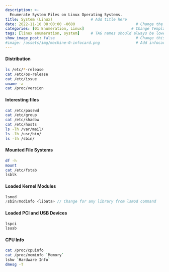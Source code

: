 ```yaml
---
description: >-
  Enumerate System Files on Linux Operating Systems.
title: System (Linux)                 # Add title here
date: 2022-11-10 08:00:00 -0600                           # Change the date to match completion date
categories: [01 Enumeration, Linux]                     # Change Templates to Writeup
tags: [linux enumeration, system]     # TAG names should always be lowercase; replace template with writeup, and add relevant tags
show_image_post: false                                    # Change this to true
#image: /assets/img/machine-0-infocard.png                # Add infocard image here for post preview image
---
```

#### Distribution
```bash
ls /etc/*-release
cat /etc/os-release
cat /etc/issue
uname -a
cat /proc/version
```

#### Interesting files
```bash
cat /etc/passwd
cat /etc/group
cat /etc/shadow
cat /etc/hosts
ls -lh /var/mail/
ls -lh /usr/bin/
ls -lh /sbin/
```

#### Mounted File Systems
```bash
df -h
mount
cat /etc/fstab
lsblk
```

#### Loaded Kernel Modules
```c
lsmod
/sbin/modinfo <libata> // Change for any library from lsmod command
```

#### Loaded PCI and USB Devices
```bash
lspci
lsusb
```

#### CPU Info
```bash
cat /proc/cpuinfo
cat /proc/meminfo `Memory`
lshw `Hardware Info`
dmesg -T
```
